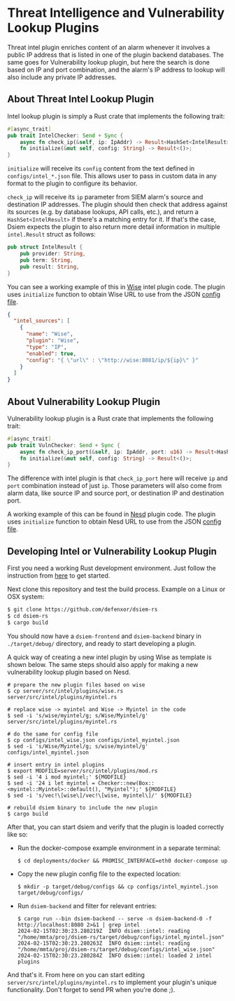 # Threat Intelligence and Vulnerability Lookup Plugins

Threat intel plugin enriches content of an alarm whenever it involves a public IP address that is listed in one of the plugin backend databases. The same goes for Vulnerability lookup plugin, but here the search is done based on IP and port combination, and the alarm's IP address to lookup will also include any private IP addresses.

## About Threat Intel Lookup Plugin

Intel lookup plugin is simply a Rust crate that implements the following trait:
```rust
#[async_trait]
pub trait IntelChecker: Send + Sync {
    async fn check_ip(&self, ip: IpAddr) -> Result<HashSet<IntelResult>>;
    fn initialize(&mut self, config: String) -> Result<()>;
}
```

`initialize` will receive its `config` content from the text defined in `configs/intel_*.json` file. This allows user to pass in
custom data in any format to the plugin to configure its behavior.

`check_ip` will receive its `ip` parameter from SIEM alarm's source and destination IP addresses. The plugin should then check that address against its sources (e.g. by database lookups, API calls, etc.), and return a `HashSet<IntelResult>` if there's a matching entry for it. If that's the case, Dsiem expects the plugin to also return more detail information in multiple `intel.Result` struct as follows:

```rust
pub struct IntelResult {
    pub provider: String,
    pub term: String,
    pub result: String,
}
```

You can see a working example of this in [Wise](https://github.com/defenxor/dsiem-rs/blob/master/server/src/intel/plugins/wise.rs) intel plugin code. The plugin uses `initialize` function to obtain Wise URL to use from the JSON [config file](https://github.com/defenxor/dsiem-rs/blob/master/configs/intel_wise.json).

```JSON
{
  "intel_sources": [
    {
      "name": "Wise",
      "plugin": "Wise",
      "type": "IP",
      "enabled": true,
      "config": "{ \"url\" : \"http://wise:8081/ip/${ip}\" }"
    }
  ]
}
```

## About Vulnerability Lookup Plugin

Vulnerability lookup plugin is a Rust crate that implements the following trait:

```rust
#[async_trait]
pub trait VulnChecker: Send + Sync {
    async fn check_ip_port(&self, ip: IpAddr, port: u16) -> Result<HashSet<VulnResult>>;
    fn initialize(&mut self, config: String) -> Result<()>;
}
```

The difference with intel plugin is that `check_ip_port` here will receive `ip` and `port` combination instead of just `ip`. Those parameters will also come from alarm data, like source IP and source port, or destination IP and destination port.

A working example of this can be found in [Nesd](https://github.com/defenxor/dsiem-rs/blob/master/server/src/vuln/plugins/nesd.rs) plugin code. The plugin uses `initialize` function to obtain Nesd URL to use from the JSON [config file](https://github.com/defenxor/dsiem-rs/blob/master/configs/vuln_nessus.json).

## Developing Intel or Vulnerability Lookup Plugin

First you need a working Rust development environment. Just follow the instruction from [here](https://www.rust-lang.org/tools/install) to get started.

Next clone this repository and test the build process. Example on a Linux or OSX system:

```bash
$ git clone https://github.com/defenxor/dsiem-rs
$ cd dsiem-rs
$ cargo build
```

You should now have a `dsiem-frontend` and `dsiem-backend` binary in `./target/debug/` directory, and ready to start developing a plugin.

A quick way of creating a new intel plugin by using Wise as template is shown below. The same steps should also apply for making a new vulnerability lookup plugin based on Nesd.

```shell
# prepare the new plugin files based on wise
$ cp server/src/intel/plugins/wise.rs server/src/intel/plugins/myintel.rs

# replace wise -> myintel and Wise -> Myintel in the code
$ sed -i 's/wise/myintel/g; s/Wise/Myintel/g' server/src/intel/plugins/myintel.rs

# do the same for config file
$ cp configs/intel_wise.json configs/intel_myintel.json
$ sed -i 's/Wise/Myintel/g; s/wise/myintel/g' configs/intel_myintel.json

# insert entry in intel plugins
$ export MODFILE=server/src/intel/plugins/mod.rs
$ sed -i '4 i mod myintel;' ${MODFILE}
$ sed -i '24 i let myintel = Checker::new(Box::<myintel::Myintel>::default(), "Myintel");' ${MODFILE}
$ sed -i 's/vec!\[wise\]/vec!\[wise, myintel\]/' ${MODFILE}

# rebuild dsiem binary to include the new plugin
$ cargo build
```

After that, you can start dsiem and verify that the plugin is loaded correctly like so:

- Run the docker-compose example environment in a separate terminal:

  ```shell
  $ cd deployments/docker && PROMISC_INTERFACE=eth0 docker-compose up
  ```

- Copy the new plugin config file to the expected location:

  ```shell
  $ mkdir -p target/debug/configs && cp configs/intel_myintel.json target/debug/configs/
  ```

- Run `dsiem-backend` and filter for relevant entries:

  ```shell
  $ cargo run --bin dsiem-backend -- serve -n dsiem-backend-0 -f http://localhost:8080 2>&1 | grep intel
  2024-02-15T02:30:23.280219Z  INFO dsiem::intel: reading "/home/mmta/proj/dsiem-rs/target/debug/configs/intel_myintel.json"
  2024-02-15T02:30:23.280263Z  INFO dsiem::intel: reading "/home/mmta/proj/dsiem-rs/target/debug/configs/intel_wise.json"
  2024-02-15T02:30:23.280284Z  INFO dsiem::intel: loaded 2 intel plugins
  ```

And that's it. From here on you can start editing `server/src/intel/plugins/myintel.rs` to implement your plugin's unique functionality. Don't forget to send PR when you're done ;).
